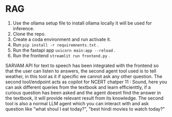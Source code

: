 # RAG
1. Use the ollama setup file to install ollama locally it will be used for inference.
2. Clone the repo.
3. Create a coda environment and run activate it.
4. Run ```pip install -r requiremnents.txt``` .
5. Run the fastapi app ```uvicorn main:app --reload``` .
6. Run the frontend ```streamlit run frontend.py``` .


SARVAM API for text to speech has been integrated with the frontend so that the user can listen to answers, the second agent tool used is to tell weather, 
in this tool as it if specific we cannot ask any other question. The second tool/endpoint acts as copilot for NCERT chatper 11 : Sound, here you can
ask different queries from the textbook and learn efficienttly, if a curious question has been asked and the agent doesnt find the answer in the textbook,
it will provide relevant result from its knowledge. The second tool is also a normal LLM agent which you can interact with and ask question like "what shoul I
eat today?", "best hindi movies to watch today?"
